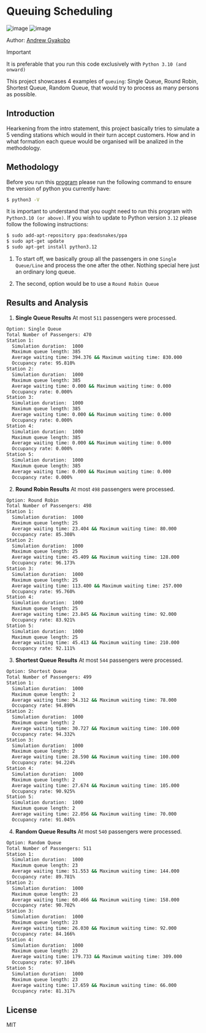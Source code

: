 # Queuing Scheduling 

![image](https://img.shields.io/badge/Python-FFD43B?style=for-the-badge&logo=python&logoColor=blue)
![image](https://img.shields.io/badge/windows%20terminal-4D4D4D?style=for-the-badge&logo=windows%20terminal&logoColor=white)

Author: [Andrew Gyakobo](https://github.com/Gyakobo)

>[!IMPORTANT]
>It is preferable that you run this code exclusively with `Python 3.10 (and onward)`

This project showcases 4 examples of `queuing`: Single Queue, Round Robin, Shortest Queue, Random Queue, that would try to process as many persons as possible.

## Introduction

Hearkening from the intro statement, this project basically tries to simulate a 5 vending stations which would in their turn accept customers. How and in what formation each queue would be organised will be analized in the methodology. 

## Methodology

Before you run this [program](https://github.com/Gyakobo/Queuing-Problem/blob/main/main.py) please run the following command to ensure the version of python you currently have:

```bash
$ python3 -V
```

It is important to understand that you ought need to run this program with `Python3.10 (or above)`. If you wish to update to Python version `3.12` please follow the following instructions: 

```bash
$ sudo add-apt-repository ppa:deadsnakes/ppa
$ sudo apt-get update
$ sudo apt-get install python3.12
```

1. To start off, we basically group all the passengers in one `Single Queue/Line` and process the one after the other. Nothing special here just an ordinary long queue. 

2. The second, option would be to use a `Round Robin Queue`


## Results and Analysis

1) **Single Queue Results** 
At most `511` passengers were processed.

```bash
Option: Single Queue
Total Number of Passengers: 470
Station 1:
  Simulation duration:  1000
  Maximum queue length: 385
  Average waiting time: 394.376 && Maximum waiting time: 830.000
  Occupancy rate: 95.810%
Station 2:
  Simulation duration:  1000
  Maximum queue length: 385
  Average waiting time: 0.000 && Maximum waiting time: 0.000
  Occupancy rate: 0.000%
Station 3:
  Simulation duration:  1000
  Maximum queue length: 385
  Average waiting time: 0.000 && Maximum waiting time: 0.000
  Occupancy rate: 0.000%
Station 4:
  Simulation duration:  1000
  Maximum queue length: 385
  Average waiting time: 0.000 && Maximum waiting time: 0.000
  Occupancy rate: 0.000%
Station 5:
  Simulation duration:  1000
  Maximum queue length: 385
  Average waiting time: 0.000 && Maximum waiting time: 0.000
  Occupancy rate: 0.000%
```

2) **Round Robin Results**
At most `498` passengers were processed.

```bash
Option: Round Robin
Total Number of Passengers: 498
Station 1:
  Simulation duration:  1000
  Maximum queue length: 25
  Average waiting time: 23.404 && Maximum waiting time: 80.000
  Occupancy rate: 85.308%
Station 2:
  Simulation duration:  1000
  Maximum queue length: 25
  Average waiting time: 45.409 && Maximum waiting time: 128.000
  Occupancy rate: 96.173%
Station 3:
  Simulation duration:  1000
  Maximum queue length: 25
  Average waiting time: 113.400 && Maximum waiting time: 257.000
  Occupancy rate: 95.760%
Station 4:
  Simulation duration:  1000
  Maximum queue length: 25
  Average waiting time: 23.845 && Maximum waiting time: 92.000
  Occupancy rate: 83.921%
Station 5:
  Simulation duration:  1000
  Maximum queue length: 25
  Average waiting time: 45.413 && Maximum waiting time: 210.000
  Occupancy rate: 92.111%
```

3) **Shortest Queue Results**
At most `544` passengers were processed.

```bash
Option: Shortest Queue
Total Number of Passengers: 499
Station 1:
  Simulation duration:  1000
  Maximum queue length: 2
  Average waiting time: 34.312 && Maximum waiting time: 78.000
  Occupancy rate: 94.890%
Station 2:
  Simulation duration:  1000
  Maximum queue length: 2
  Average waiting time: 30.727 && Maximum waiting time: 100.000
  Occupancy rate: 94.332%
Station 3:
  Simulation duration:  1000
  Maximum queue length: 2
  Average waiting time: 28.590 && Maximum waiting time: 100.000
  Occupancy rate: 94.224%
Station 4:
  Simulation duration:  1000
  Maximum queue length: 2
  Average waiting time: 27.674 && Maximum waiting time: 105.000
  Occupancy rate: 90.925%
Station 5:
  Simulation duration:  1000
  Maximum queue length: 2
  Average waiting time: 22.056 && Maximum waiting time: 70.000
  Occupancy rate: 91.045%
```

4) **Random Queue Results**
At most `540` passengers were processed.

```bash
Option: Random Queue
Total Number of Passengers: 511
Station 1:
  Simulation duration:  1000
  Maximum queue length: 23
  Average waiting time: 51.553 && Maximum waiting time: 144.000
  Occupancy rate: 89.781%
Station 2:
  Simulation duration:  1000
  Maximum queue length: 23
  Average waiting time: 60.466 && Maximum waiting time: 158.000
  Occupancy rate: 90.702%
Station 3:
  Simulation duration:  1000
  Maximum queue length: 23
  Average waiting time: 26.030 && Maximum waiting time: 92.000
  Occupancy rate: 84.166%
Station 4:
  Simulation duration:  1000
  Maximum queue length: 23
  Average waiting time: 179.733 && Maximum waiting time: 309.000
  Occupancy rate: 97.104%
Station 5:
  Simulation duration:  1000
  Maximum queue length: 23
  Average waiting time: 17.659 && Maximum waiting time: 66.000
  Occupancy rate: 81.317%
```

## License
MIT